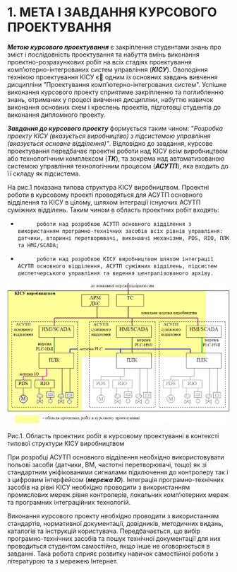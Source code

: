 # 1. МЕТА І ЗАВДАННЯ КУРСОВОГО ПРОЕКТУВАННЯ

***Метою курсового проектування*** є закріплення студентами знань про зміст і послідовність проектування та набуття вмінь виконання проектно-розрахункових робіт на всіх стадіях проектування комп’ютерно-інтегрованих систем управління (***КІСУ***). Оволодіння технікою проектування КІСУ є одним із основних завдань вивчення дисципліни "Проектування комп’ютерно-інтегрованих систем". Успішне виконання курсового проекту сприятиме закріпленню та поглибленню знань, отриманих у процесі вивчення дисципліни, набуттю навичок виконання основних схем і креслень проектів, підготовці студентів до ви­конання дипломного проекту.

***Завдання до курсового проекту*** формується таким чином: "*Розробка проекту КІСУ (вказується виробництво) з підсистемою управління (вказується основне відділення)"*. Відповідно до завдання, курсове проектування передбачає проектні роботи над КІСУ всім виробництвом або технологічним комплексом (***ТК***), та зокрема над автоматизованою системою управління технологічним процесом (***АСУТП***), яка входить до її складу як підсистема. 

На рис.1 показана типова структура КІСУ виробництвом. Проектні роботи в курсовому проекті проводяться для АСУТП основного відділення та КІСУ в цілому, шляхом інтеграції існуючих АСУТП суміжних відділень. Таким чином в область проектних робіт входять: 

-           роботи над розробкою АСУТП основного відділення з використанням програмно-технічних засобів всіх рівнів управління: датчики, вторинні перетворювачі, виконавчі механізми, PDS, RIO, ПЛК та HMI/SCADA;

-           роботи над розробкою КІСУ виробництвом шляхом інтеграції АСУТП основного відділення, АСУТП суміжних відділень, підсистем диспетчерського управління та ведення централізованого архіву.  

![](media/1.png)

Рис.1. Область проектних робіт в курсовому проектуванні в контексті типової структури КІСУ виробництвом

При розробці АСУТП основного відділення необхідно використовувати польові засоби (датчики, ВМ, частотні перетворювачі, тощо) як зі стандартним уніфікованими сигналами підключення до контролеру так і з цифровим інтерфейсом (***мережа IO***). Інтеграція програмно-технічних засобів на рівні КІСУ необхідно проводити з використанням промислових мереж рівня контролерів, локальних комп’ютерних мереж та програмних інтеграційних технологій.    

Виконання курсового проекту необхідно проводити з використанням стандартів, нормативної документації, довідників, методичних видань, каталогів та інструкцій користувача. Передбачається, що вибір програмно-технічних засобів та пошук технічної документації для них проводиться студентом самостійно, якщо інше не оговорюється в завданні. Така робота сприяє розвитку нави­чок самостійної роботи з літературою та з мережею Інтернет.